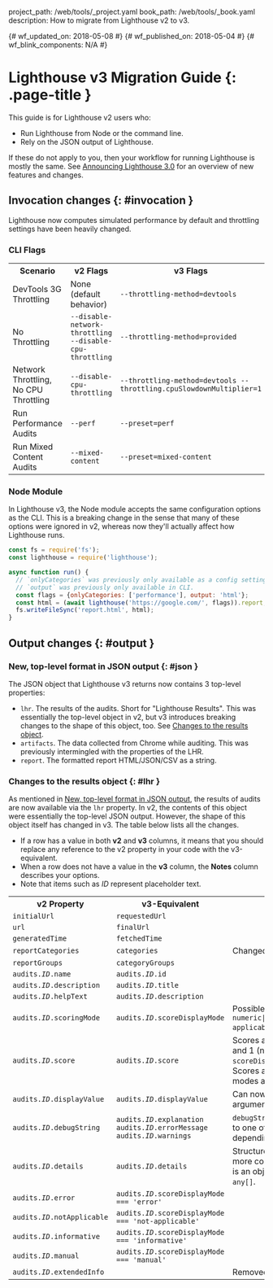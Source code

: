 project_path: /web/tools/_project.yaml book_path: /web/tools/_book.yaml description: How to migrate from Lighthouse v2 to v3.

{# wf_updated_on: 2018-05-08 #} {# wf_published_on: 2018-05-04 #} {# wf_blink_components: N/A #}

# Lighthouse v3 Migration Guide {: .page-title }

This guide is for Lighthouse v2 users who:

* Run Lighthouse from Node or the command line.
* Rely on the JSON output of Lighthouse.

If these do not apply to you, then your workflow for running Lighthouse is mostly the same. See [Announcing Lighthouse 3.0](/web/updates/2018/05/lighthouse3) for an overview of new features and changes.

## Invocation changes {: #invocation }

Lighthouse now computes simulated performance by default and throttling settings have been heavily changed.

### CLI Flags

<table>
  <tr>
    <th>Scenario</th>
    <th>v2 Flags</th>
    <th>v3 Flags</th>
  </tr>
  <tr>
    <td>DevTools 3G Throttling</td>
    <td>None (default behavior)</td>
    <td><code>--throttling-method=devtools</code></td>
  </tr>
  <tr>
    <td>No Throttling</td>
    <td><code>--disable-network-throttling --disable-cpu-throttling</code></td>
    <td><code>--throttling-method=provided</code></td>
  </tr>
  <tr>
    <td>Network Throttling, No CPU Throttling</td>
    <td><code>--disable-cpu-throttling</code></td>
    <td><code>--throttling-method=devtools --throttling.cpuSlowdownMultiplier=1</code></td>
  </tr>
  <tr>
    <td>Run Performance Audits</td>
    <td><code>--perf</code></td>
    <td><code>--preset=perf</code></td>
  </tr>
  <tr>
    <td>Run Mixed Content Audits</td>
    <td><code>--mixed-content</code></td>
    <td><code>--preset=mixed-content</code></td>
  </tr>
</table>

### Node Module

In Lighthouse v3, the Node module accepts the same configuration options as the CLI. This is a breaking change in the sense that many of these options were ignored in v2, whereas now they'll actually affect how Lighthouse runs.

```js
const fs = require('fs');
const lighthouse = require('lighthouse');

async function run() {
  // `onlyCategories` was previously only available as a config setting.
  // `output` was previously only available in CLI.
  const flags = {onlyCategories: ['performance'], output: 'html'};
  const html = (await lighthouse('https://google.com/', flags)).report;
  fs.writeFileSync('report.html', html);
}
```

## Output changes {: #output }

### New, top-level format in JSON output {: #json }

The JSON object that Lighthouse v3 returns now contains 3 top-level properties:

* `lhr`. The results of the audits. Short for "Lighthouse Results". This was essentially the top-level object in v2, but v3 introduces breaking changes to the shape of this object, too. See [Changes to the results object](#lhr).
* `artifacts`. The data collected from Chrome while auditing. This was previously intermingled with the properties of the LHR.
* `report`. The formatted report HTML/JSON/CSV as a string.

### Changes to the results object {: #lhr }

As mentioned in [New, top-level format in JSON output](#json), the results of audits are now available via the `lhr` property. In v2, the contents of this object were essentially the top-level JSON output. However, the shape of this object itself has changed in v3. The table below lists all the changes.

* If a row has a value in both **v2** and **v3** columns, it means that you should replace any reference to the v2 property in your code with the v3-equivalent.
* When a row does not have a value in the **v3** column, the **Notes** column describes your options.
* Note that items such as <var>ID</var> represent placeholder text.

<table>
  <tr>
    <th>v2 Property</th>
    <th>v3-Equivalent</th>
    <th>Notes</th>
  </tr>
  <tr>
    <td><code>initialUrl</code></td>
    <td><code>requestedUrl</code></td>
    <td></td>
  </tr>
  <tr>
    <td><code>url</code></td>
    <td><code>finalUrl</code></td>
    <td></td>
  </tr>
  <tr>
    <td><code>generatedTime</code></td>
    <td><code>fetchedTime</code></td>
    <td></td>
  </tr>
  <tr>
    <td><code>reportCategories</code></td>
    <td><code>categories</code></td>
    <td>Changed from array to a keyed object.</td>
  </tr>
  <tr>
    <td><code>reportGroups</code></td>
    <td><code>categoryGroups</code></td>
    <td></td>
  </tr>
  <tr>
    <td><code>audits.<var>ID</var>.name</code></td>
    <td><code>audits.<var>ID</var>.id</code></td>
    <td></td>
  </tr>
  <tr>
    <td><code>audits.<var>ID</var>.description</code></td>
    <td><code>audits.<var>ID</var>.title</code></td>
    <td></td>
  </tr>
  <tr>
    <td><code>audits.<var>ID</var>.helpText</code></td>
    <td><code>audits.<var>ID</var>.description</code></td>
    <td></td>
  </tr>
  <tr>
    <td><code>audits.<var>ID</var>.scoringMode</code></td>
    <td><code>audits.<var>ID</var>.scoreDisplayMode</code></td>
    <td>
      Possible values have been expanded to
      <code>numeric|binary|manual|informative|not-applicable|error</code>.
    </td>
  </tr>
  <tr>
    <td><code>audits.<var>ID</var>.score</code></td>
    <td><code>audits.<var>ID</var>.score</code></td>
    <td>
      Scores are always a number between 0 and 1 (not 0-100) when <code>scoreDisplayMode</code> is
      numeric or binary. Scores are always <code>null</code> for other display modes as there is no
      notion of pass/fail.
    </td>
  </tr>
  <tr>
    <td><code>audits.<var>ID</var>.displayValue</code></td>
    <td><code>audits.<var>ID</var>.displayValue</code></td>
    <td>Can now be an array of printf-style arguments for string interpolation.</td>
  </tr>
  <tr>
    <td><code>audits.<var>ID</var>.debugString</code></td>
    <td>
      <code>audits.<var>ID</var>.explanation</code>
      <code>audits.<var>ID</var>.errorMessage</code>
      <code>audits.<var>ID</var>.warnings</code>
    </td>
    <td>
      <code>debugString</code> values have been converted to one of the three properties above
      depending on their intent.
    </td>
  </tr>
  <tr>
    <td><code>audits.<var>ID</var>.details</code></td>
    <td><code>audits.<var>ID</var>.details</code></td>
    <td>
      Structure of details has shifted to be more consumable. Each entry in <code>.items</code>
      is an object with reliable keys instead of <code>any[]</code>.
    </td>
  </tr>
  <tr>
    <td><code>audits.<var>ID</var>.error</code></td>
    <td><code>audits.<var>ID</var>.scoreDisplayMode === 'error'</code></td>
    <td></td>
  </tr>
  <tr>
    <td><code>audits.<var>ID</var>.notApplicable</code></td>
    <td><code>audits.<var>ID</var>.scoreDisplayMode === 'not-applicable'</code></td>
    <td></td>
  </tr>
  <tr>
    <td><code>audits.<var>ID</var>.informative</code></td>
    <td><code>audits.<var>ID</var>.scoreDisplayMode === 'informative'</code></td>
    <td></td>
  </tr>
  <tr>
    <td><code>audits.<var>ID</var>.manual</code></td>
    <td><code>audits.<var>ID</var>.scoreDisplayMode === 'manual'</code></td>
    <td></td>
  </tr>
  <tr>
    <td><code>audits.<var>ID</var>.extendedInfo</code></td>
    <td></td>
    <td>
      Removed. Use <code>details</code> instead.
    </td>
  </tr>
</table>

